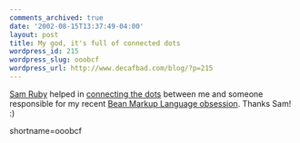 ```yaml
---
comments_archived: true
date: '2002-08-15T13:37:49-04:00'
layout: post
title: My god, it's full of connected dots
wordpress_id: 215
wordpress_slug: ooobcf
wordpress_url: http://www.decafbad.com/blog/?p=215
---
```

<p><a href="http://radio.weblogs.com/0101679/">Sam Ruby</a> helped in <a href="http://radio.weblogs.com/0101679/2002/08/14.html#a736">connecting the dots</a> between me and someone responsible for my recent <a href="http://www.decafbad.com/news_archives/000234.phtml#000234">Bean Markup Language obsession</a>.  Thanks Sam! :)</p>
<!--more-->
shortname=ooobcf
